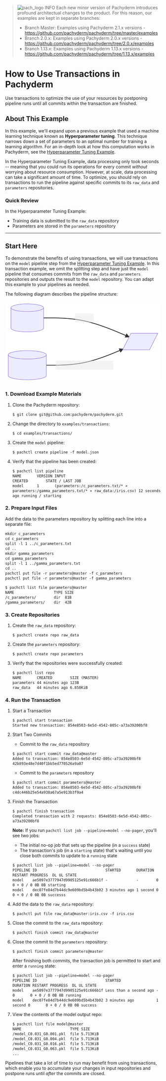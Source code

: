 >![pach_logo](../img/pach_logo.svg) INFO Each new minor version of Pachyderm introduces profound architectual changes to the product. For this reason, our examples are kept in separate branches:
> - Branch Master: Examples using Pachyderm 2.1.x versions - https://github.com/pachyderm/pachyderm/tree/master/examples
> - Branch 2.0.x: Examples using Pachyderm 2.0.x versions - https://github.com/pachyderm/pachyderm/tree/2.0.x/examples
> - Branch 1.13.x: Examples using Pachyderm 1.13.x versions - https://github.com/pachyderm/pachyderm/tree/1.13.x/examples

# How to Use Transactions in Pachyderm

Use transactions to optimize the use of your resources by postponing pipeline runs until all commits within the transaction are finished.


## About This Example

In this example, we'll expand upon a previous example that used a machine learning technique known as **Hyperparameter tuning**. This technique narrows down a set of parameters to an optimal number for training  a learning algorithm. For an in-depth look at how this computation works in Pachyderm, see the [Hyperparameter Tuning Example](https://github.com/pachyderm/pachyderm/tree/master/examples/ml/hyperparameter).

In the Hyperparameter Tuning Example, data processing only took seconds -- meaning that you could run its operations for every commit *without* worrying about resource consumption. However, at scale, data processing can take a significant amount of time. To optimize, you should rely on transactions to run the pipeline against specific commits to its `raw_data` and `parameters` repositories. 

### Quick Review

In the Hyperparameter Tuning Example:

- Training data is submitted to the `raw_data` repository
- Parameters are stored in the `parameters` repository



---

## Start Here

To demonstrate the benefits of using transactions, we will use transactions on the `model` pipeline step from the [Hyperparameter Tuning Example](https://github.com/pachyderm/pachyderm/tree/master/examples/ml/hyperparameter). In this transaction example, we omit the splitting step and have just the `model` pipeline that consumes commits from the `raw_data` and `parameters` repositories and outputs the result to the `model` repository. You can adapt this example to your pipelines as needed.

The following diagram describes the pipeline structure:
  
![transactions diagram](../../doc/docs/master/assets/images/examples_transaction.svg)

###  1. Download Example Materials 

1. Clone the Pachyderm repository:

   ```shell
   $ git clone git@github.com:pachyderm/pachyderm.git
   ```

2. Change the directory to `examples/transactions`:

   ```shell
   $ cd examples/transactions/
   ```

3. Create the `model` pipeline:

   ```shell
   $ pachctl create pipeline -f model.json
   ```

4. Verify that the pipeline has been created:

   ```shell
   $ pachctl list pipeline
   NAME       VERSION INPUT                                                                                      CREATED        STATE / LAST JOB
   model      1       (parameters:/c_parameters.txt/* ⨯ parameters:/gamma_parameters.txt/* ⨯ raw_data:/iris.csv) 12 seconds ago running / starting
   ```

### 2. Prepare Input Files 

Add the data to the parameters repository by splitting each line into a separate file:

   ```shell
   mkdir c_parameters
   cd c_parameters
   split -l 1 ../c_parameters.txt
   cd ..
   mkdir gamma_parameters 
   cd gamma_parameters
   split -l 1 ../gamma_parameters.txt
   cd ..
   pachctl put file -r parameters@master -f c_parameters
   pachctl put file -r parameters@master -f gamma_parameters
   ```

   ```shell
   $ pachctl list file parameters@master
   NAME                  TYPE SIZE
   /c_parameters/        dir  81B  
   /gamma_parameters/    dir  42B 
   ```

### 3. Create Repositories

1. Create the `raw_data` repository:

   ```shell
   $ pachctl create repo raw_data
   ```

2. Create the `parameters` repository:

   ```shell
   $ pachctl create repo parameters
   ```

3. Verify that the repositories were successfully created:

   ```shell
   $ pachctl list repo
   NAME       CREATED        SIZE (MASTER)
   parameters 44 minutes ago 123B
   raw_data   44 minutes ago 6.858KiB
   ```


### 4. Run the Transaction

1. Start a Transaction

   ```shell
   $ pachctl start transaction
   Started new transaction: 854e8503-6e5d-4542-805c-a73a39200bf8
   ```
2. Start Two Commits
   - Commit to the `raw_data` repository

   ```shell
   $ pachctl start commit raw_data@master
   Added to transaction: 854e8503-6e5d-4542-805c-a73a39200bf8
   42b893e48e7d40f1bb5ed770526a9a07
   ```

   - Commit to the `parameters` repository

   ```shell
   $ pachctl start commit parameters@master
   Added to transaction: 854e8503-6e5d-4542-805c-a73a39200bf8
   c4dc446b25e54a938a67a5e913b3f9a4
   ```
3. Finish the Transaction

   ```shell
   $ pachctl finish transaction
   Completed transaction with 2 requests: 854e8503-6e5d-4542-805c-a73a39200bf8
   ```

   **Note:**  If you run `pachctl list job --pipeline=model --no-pager`,  you'll see two jobs:
   -  The initial no-op job that sets up the pipeline (in a `success` state)
   -  The transaction's job (in a `starting` state) that's waiting until you close both commits to update to a `running` state

   ```shell
   $ pachctl list job --pipeline=model --no-pager
   PIPELINE ID                               STARTED       DURATION RESTART PROGRESS  DL UL STATE
   model    ae5097e3777947d9905125e91c666b1f -             -        0       0 + 0 / 0 0B 0B starting
   model    dec07fe84d7b44dc9e609bd5b4b43b02 3 minutes ago 1 second 0       0 + 0 / 0 0B 0B successs
   ```

4. Add the data to the `raw_data` repository:

   ```shell
   $ pachctl put file raw_data@master:iris.csv -f iris.csv
   ```

5. Close the commit to the `raw_data` repository:

   ```shell
   $ pachctl finish commit raw_data@master
   ```

6. Close the commit to the `parameters` repository:

   ```shell
   $ pachctl finish commit parameters@master
   ```

   After finishing both commits, the transaction job is permitted to start and enter a `running` state:

   ```shell
   $ pachctl list job --pipeline=model --no-pager
   PIPELINE ID                               STARTED                DURATION RESTART PROGRESS  DL UL STATE
   model    ae5097e3777947d9905125e91c666b1f Less than a second ago -        0       0 + 0 / 0 0B 0B running
   model    dec07fe84d7b44dc9e609bd5b4b43b02 3 minutes ago          1 second 0       0 + 0 / 0 0B 0B success
   ```

7. View the contents of the model output repo:

   ```shell
   $ pachctl list file model@master
   NAME                      TYPE SIZE
   /model_C0.031_G0.001.pkl  file 5.713KiB
   /model_C0.031_G0.004.pkl  file 5.713KiB
   /model_C0.031_G0.016.pkl  file 5.713KiB
   /model_C0.031_G0.063.pkl  file 5.713KiB
   ...
   ```


Pipelines that take a lot of time to run may benefit from using transactions, which enable you to accumulate your changes in input repositories and postpone runs until *after* the commits are closed. 